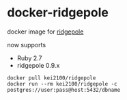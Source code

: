 docker-ridgepole
====

docker image for [ridgepole](https://github.com/winebarrel/ridgepole)

now supports
* Ruby 2.7
* ridgepole 0.9.x

```
docker pull kei2100/ridgepole
docker run --rm kei2100/ridgepole -c postgres://user:pass@host:5432/dbname
```
